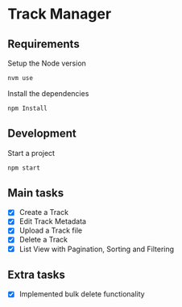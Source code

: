 # Track Manager

## Requirements

Setup the Node version

```bash
nvm use
```

Install the dependencies

```bash
npm Install
```

## Development

Start a project

```bash
npm start
```

## Main tasks

- [x] Create a Track
- [x] Edit Track Metadata
- [x] Upload a Track file
- [x] Delete a Track
- [x] List View with Pagination, Sorting and Filtering

## Extra tasks

- [x] Implemented bulk delete functionality
